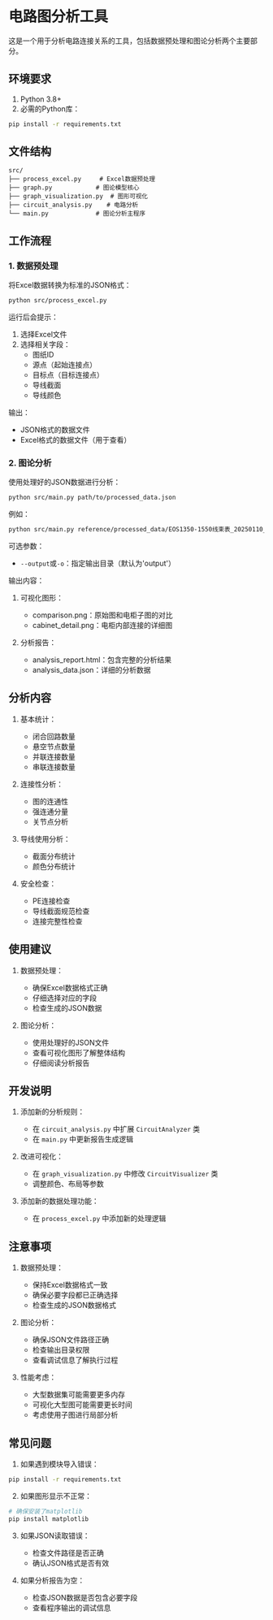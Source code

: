 # 电路图分析工具

这是一个用于分析电路连接关系的工具，包括数据预处理和图论分析两个主要部分。

## 环境要求

1. Python 3.8+
2. 必需的Python库：
```bash
pip install -r requirements.txt
```

## 文件结构

```
src/
├── process_excel.py     # Excel数据预处理
├── graph.py            # 图论模型核心
├── graph_visualization.py  # 图形可视化
├── circuit_analysis.py    # 电路分析
└── main.py             # 图论分析主程序
```

## 工作流程

### 1. 数据预处理

将Excel数据转换为标准的JSON格式：

```bash
python src/process_excel.py
```

运行后会提示：
1. 选择Excel文件
2. 选择相关字段：
   - 图纸ID
   - 源点（起始连接点）
   - 目标点（目标连接点）
   - 导线截面
   - 导线颜色

输出：
- JSON格式的数据文件
- Excel格式的数据文件（用于查看）

### 2. 图论分析

使用处理好的JSON数据进行分析：

```bash
python src/main.py path/to/processed_data.json
```

例如：
```bash
python src/main.py reference/processed_data/EOS1350-1550线束表_20250110_030049.json
```

可选参数：
- `--output`或`-o`：指定输出目录（默认为'output'）

输出内容：
1. 可视化图形：
   - comparison.png：原始图和电柜子图的对比
   - cabinet_detail.png：电柜内部连接的详细图

2. 分析报告：
   - analysis_report.html：包含完整的分析结果
   - analysis_data.json：详细的分析数据

## 分析内容

1. 基本统计：
   - 闭合回路数量
   - 悬空节点数量
   - 并联连接数量
   - 串联连接数量

2. 连接性分析：
   - 图的连通性
   - 强连通分量
   - 关节点分析

3. 导线使用分析：
   - 截面分布统计
   - 颜色分布统计

4. 安全检查：
   - PE连接检查
   - 导线截面规范检查
   - 连接完整性检查

## 使用建议

1. 数据预处理：
   - 确保Excel数据格式正确
   - 仔细选择对应的字段
   - 检查生成的JSON数据

2. 图论分析：
   - 使用处理好的JSON文件
   - 查看可视化图形了解整体结构
   - 仔细阅读分析报告

## 开发说明

1. 添加新的分析规则：
   - 在 `circuit_analysis.py` 中扩展 `CircuitAnalyzer` 类
   - 在 `main.py` 中更新报告生成逻辑

2. 改进可视化：
   - 在 `graph_visualization.py` 中修改 `CircuitVisualizer` 类
   - 调整颜色、布局等参数

3. 添加新的数据处理功能：
   - 在 `process_excel.py` 中添加新的处理逻辑

## 注意事项

1. 数据预处理：
   - 保持Excel数据格式一致
   - 确保必要字段都已正确选择
   - 检查生成的JSON数据格式

2. 图论分析：
   - 确保JSON文件路径正确
   - 检查输出目录权限
   - 查看调试信息了解执行过程

3. 性能考虑：
   - 大型数据集可能需要更多内存
   - 可视化大型图可能需要更长时间
   - 考虑使用子图进行局部分析

## 常见问题

1. 如果遇到模块导入错误：
```bash
pip install -r requirements.txt
```

2. 如果图形显示不正常：
```bash
# 确保安装了matplotlib
pip install matplotlib
```

3. 如果JSON读取错误：
   - 检查文件路径是否正确
   - 确认JSON格式是否有效

4. 如果分析报告为空：
   - 检查JSON数据是否包含必要字段
   - 查看程序输出的调试信息